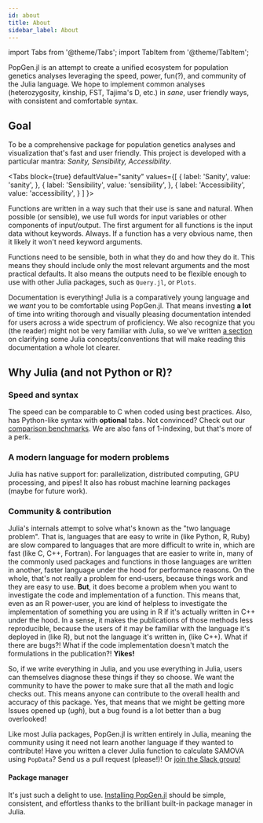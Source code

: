 ```yaml
---
id: about
title: About
sidebar_label: About
---
```

import Tabs from '@theme/Tabs';
import TabItem from '@theme/TabItem';

PopGen.jl is an attempt to create a unified ecosystem for population genetics analyses leveraging the speed, power, fun(?), and community of the Julia language. We hope to implement common analyses (heterozygosity, kinship, FST, Tajima's D, etc.) in *sane*, user friendly ways, with consistent and comfortable syntax. 

## Goal

To be a comprehensive package for population genetics analyses and visualization that's fast and user friendly. This project is developed with a particular mantra: *Sanity, Sensibility, Accessibility*.

<Tabs
  block={true}
  defaultValue="sanity"
  values={[
    { label: 'Sanity', value: 'sanity', },
    { label: 'Sensibility', value: 'sensibility', },
    { label: 'Accessibility', value: 'accessibility', }
  ]
}>
<TabItem value="sanity">

Functions are written in a way such that their use is sane and natural. When possible (or sensible), we use full words for input variables or other components of input/output. The first argument for all functions is the input data without keywords. Always. If a function has a very obvious name, then it likely it won't need keyword arguments.

</TabItem>
<TabItem value="sensibility">

Functions need to be sensible, both in what they do and how they do it. This means they should include only the most relevant arguments and the most practical defaults. It also means the outputs need to be flexible enough to use with other Julia packages, such as `Query.jl`, or `Plots`.

</TabItem>
<TabItem value="accessibility">

Documentation is everything! Julia is a comparatively young language and we *want* you to be comfortable using PopGen.jl. That means investing **a lot** of time into writing thorough and visually pleasing documentation intended for users across a wide spectrum of proficiency. We also recognize that you (the reader) might not be very familiar with Julia, so we've written [a section](/getting_started/julia_primer.md) on clarifying some Julia concepts/conventions that will make reading this documentation a whole lot clearer.

</TabItem>
</Tabs>

## Why Julia (and not Python or R)?

### Speed and syntax

The speed can be comparable to C when coded using best practices. Also, has Python-like syntax with **optional** tabs. Not convinced? Check out our [comparison benchmarks](/getting_started/comparison.md). We are also fans of 1-indexing, but that's more of a perk.

### A modern language for modern problems

Julia has native support for: parallelization, distributed computing, GPU processing, and pipes! It also has robust machine learning packages (maybe for future work).

### Community & contribution

Julia's internals attempt to solve what's known as the "two language problem". That is, languages that are easy to write in (like Python, R, Ruby) are slow compared to languages that are more difficult to write in, which are fast (like C, C++, Fortran). For languages that are easier to write in, many of the commonly used packages and functions in those languages are written in another, faster language under the hood for performance reasons. On the whole, that's not really a problem for end-users, because things work and they are easy to use. **But**, it does become a problem when you want to investigate the code and implementation of a function. This means that, even as an R power-user, you are kind of helpless to investigate the implementation of something you are using in R if it's actually written in C++ under the hood. In a sense, it makes the publications of those methods less reproducible, because the users of it may be familiar with the language it's deployed in (like R), but not the language it's written in, (like C++). What if there are bugs?! What if the code implementation doesn't match the formulations in the publication?! **Yikes!**

So, if we write everything in Julia, and you use everything in Julia, users can themselves diagnose these things if they so choose. We want the community to have the power to make sure that all the math and logic checks out. This means anyone can contribute to the overall health and accuracy of this package. Yes, that means that we might be getting more Issues opened up (*ugh*), but a bug found is a lot better than a bug overlooked!

Like most Julia packages, PopGen.jl is written entirely in Julia, meaning the community using it need not learn another language if they wanted to contribute! Have you written a clever Julia function to calculate SAMOVA using `PopData`? Send us a pull request (please!)! Or [join the Slack group!](https://join.slack.com/t/popgenjl/shared_invite/zt-deam65n8-DuBs2z1oDtsbBuRplJW~Pg)

#### Package manager

It's just such a delight to use. [Installing PopGen.jl](/getting_started/install.md) should be simple, consistent, and effortless thanks to the brilliant built-in package manager in Julia. 
